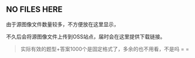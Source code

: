 ## NO FILES HERE

由于源图像文件数量较多，不方便放在这里显示，

不久后会将源图像文件上传到OSS站点，届时会在这里提供下载链接。

> 实际有效的题型+答案1000个是固定格式了，多余的也不用看，不是吗 = =